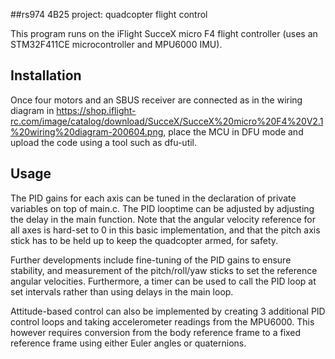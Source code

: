 ##rs974 4B25 project: quadcopter flight control 

This program runs on the iFlight SucceX micro F4 flight controller (uses an STM32F411CE microcontroller and MPU6000 IMU).

## Installation

Once four motors and an SBUS receiver are connected as in the wiring diagram in https://shop.iflight-rc.com/image/catalog/download/SucceX/SucceX%20micro%20F4%20V2.1%20wiring%20diagram-200604.png, place the MCU in DFU mode and upload the code using a tool such as dfu-util.

## Usage

The PID gains for each axis can be tuned in the declaration of private variables on top of main.c. The PID looptime can be adjusted by adjusting the delay in the main function. Note that the angular velocity reference for all axes is hard-set to 0 in this basic implementation, and that the pitch axis stick has to be held up to keep the quadcopter armed, for safety. 

Further developments include fine-tuning of the PID gains to ensure stability, and measurement of the pitch/roll/yaw sticks to set the reference angular velocities. Furthermore, a timer can be used to call the PID loop at set intervals rather than using delays in the main loop.

Attitude-based control can also be implemented by creating 3 additional PID control loops and taking accelerometer readings from the MPU6000. This however requires conversion from the body reference frame to a fixed reference frame using either Euler angles or quaternions.

